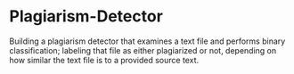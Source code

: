 # Plagiarism-Detector
Building a plagiarism detector that examines a text file and performs binary classification; labeling that file as either plagiarized or not, depending on how similar the text file is to a provided source text.
